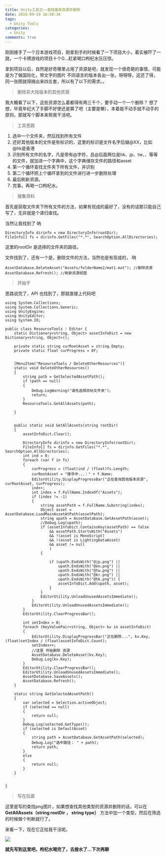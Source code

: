 ```yaml
---
title: Unity工具之——查找废弃资源并删除
date: 2018-09-19 16:50:34
tags:
  - Unity Tools
categories:
  - Unity
comments: true
---
```



刚刚接手了一个日本游戏项目，刚拿到手的时候看了一下项目大小，着实被吓了一跳，一个卡牌游戏的项目十个G...赶紧喝口枸杞水压压惊。

拿到项目以后，自然是好奇哪里占用了资源是吧，就发现一个很奇葩的事情，可能是为了做国际化，带文字的图片 不同语言的版本各出一张，呀呀呀，这还了得，同一张图就得搞出来四五套，所以有了以下的需求。。

> 删除非大陆版本的其他资源

我大概看了以下，这些资源怎么着都得有两三千个，要手动一个一个删除？ 想了想，毕竟年纪大了手脚不好使还是算了吧（主要是懒），本着能不动手就不动手的原则，那就写个脚本来帮我干活吧。

<!--more-->

> 工具思路

1. 选中一个文件夹，然后找到所有文件
2. 还好其他版本的文件是有标识的，这里的标识是文件名字后缀@XX，比如@hk是香港
3. 识别所有文件的名字，凡是带有@字符，且@后面两位是hk、jp、tw、、等等的文件，就加进一个字典中，这个字典储存文件的路径和asset
4. 第一个循环查找文件夹下所有文件，并识别
5. 第二个循环把上个循环拿到的文件进行进一步删除处理
6. 最后刷新资源。
7. 完事，再喝一口枸杞水。

> 搜集资料

首先是获取文件夹下所有文件的方法，如果有现成的最好了，没有的话那只能自己写了，无非就是个递归查找。

当然让我找到了  呐

```
DirectoryInfo dirinfo = new DirectoryInfo(rootDir);
FileInfo[] fs = dirinfo.GetFiles("*.*", SearchOption.AllDirectories);
```

这里的rootDir 是选择的文件夹的路径。

文件找到了，还有一个是，删除文件的方法，当然也是有现成的，  呐

```
AssetDatabase.DeleteAsset("Assets/folderName2/mat1.mat"); //删除资源
AssetDatabase.Refresh(); //刷新资源视图
```

> 开始干

思路说完了，API 也找到了，那就直接上代码吧

```
using System.Collections;
using System.Collections.Generic;
using UnityEngine;
using UnityEditor;
using System.IO;

public class ResourceTools : Editor {
    static Dictionary<string, Object> assetInfoDict = new Dictionary<string, Object>();

    private static string curRootAsset = string.Empty;
    private static float curProgress = 0f;


    [MenuItem("ResourceTools / DeleteOtherResources")]
    static void DeleteOtherResources()
    {
        string path = GetSelectedAssetPath();
        if (path == null)
        {
            Debug.LogWarning("请先选择目标文件夹");
            return;
        }
        ResourceTools.GetAllAssets(path);

    }
  

    public static void GetAllAssets(string rootDir)
    {
        assetInfoDict.Clear();

        DirectoryInfo dirinfo = new DirectoryInfo(rootDir);
        FileInfo[] fs = dirinfo.GetFiles("*.*", SearchOption.AllDirectories);
        int ind = 0;
        foreach (var f in fs)
        {
            curProgress = (float)ind / (float)fs.Length;
            curRootAsset = "搜寻中...：" + f.Name;
            EditorUtility.DisplayProgressBar("正在查询其他版本资源", curRootAsset, curProgress);
            ind++;
            int index = f.FullName.IndexOf("Assets");
            if (index != -1)
            {
                string assetPath = f.FullName.Substring(index);
                Object asset = AssetDatabase.LoadMainAssetAtPath(assetPath);
                string upath = AssetDatabase.GetAssetPath(asset);
                //Debug.Log(upath);
                if (assetInfoDict.ContainsKey(assetPath) == false
                    && assetPath.StartsWith("Assets")
                    && !(asset is MonoScript)
                    && !(asset is LightingDataAsset)
                    && asset != null
                    )
                {
                    
                    if (upath.EndsWith("@jp.png") ||
                        upath.EndsWith("@en.png") ||
                        upath.EndsWith("@tw.png") ||
                        upath.EndsWith("@kr.png") ||
                        upath.EndsWith("@hk.png")) {
                        assetInfoDict.Add(upath, asset);
                    }
                }
                EditorUtility.UnloadUnusedAssetsImmediate();
            }
            EditorUtility.UnloadUnusedAssetsImmediate();
        }
        EditorUtility.ClearProgressBar();

        int setIndex = 0;
        foreach (KeyValuePair<string, Object> kv in assetInfoDict)
        {
            EditorUtility.DisplayProgressBar("正在删除...", kv.Key, (float)setIndex / (float)assetInfoDict.Count);
            setIndex++;
            //这里 开始删除 资源
            AssetDatabase.DeleteAsset(kv.Key);
            Debug.Log(kv.Key);
        }
        EditorUtility.ClearProgressBar();
        EditorUtility.UnloadUnusedAssetsImmediate();
        AssetDatabase.SaveAssets();
        AssetDatabase.Refresh();
    }

    static string GetSelectedAssetPath()
    {
        var selected = Selection.activeObject;
        if (selected == null)
        {
            return null;
        }
        Debug.Log(selected.GetType());
        if (selected is DefaultAsset)
        {
            string path = AssetDatabase.GetAssetPath(selected);
            Debug.Log("选中路径： " + path);
            return path;
        }
        else
        {
            return null;
        }
    }


}

```

> 写在后面

这里是写的查找png图片，如果想查找其他类型的资源并删除的话，可以在**GetAllAssets（string rootDir ， string type）** 方法中加一个类型，然后在筛选的时候做个判断就行了。

来看一下，现在它正给我干活呢。

![](https://blogimages-1253307164.cos.ap-shanghai.myqcloud.com/resourceDelete.png)

**就先写到这里吧，枸杞水喝完了，去接水了...下次再聊**